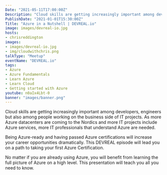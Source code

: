 ```yaml
---
Date: "2021-05-11T17:00:00Z"
Description: "Cloud skills are getting increasingly important among developers, engineers but also among people working on the business side of IT projects. As more Azure datacenters are coming to the Nordics and more IT projects include Azure services, more IT professionals that understand Azure are needed. Being Azure-ready and having passed Azure certifications will increase your career opportunities dramatically. This DEVREAL episode will lead you on a path to taking your first Azure Certification. No matter if you are already using Azure, you will benefit from learning the full picture of Azure on a high level. This presentation will teach you all you need to know."
PublishDate: "2021-01-01T15:30:00Z"
Title: "Azure in a Nutshell | DEVREAL.io"
image: images/devreal-io.jpg
hosts:
- chrisreddington
images:
- images/devreal-io.jpg
- img/cloudwithchris.png
talkType: "Meetup"
eventName: "DEVREAL.io"
tags:
- Azure
- Azure Fundamentals
- Learn Azure
- Learn Cloud
- Getting started with Azure
youtube: n0aIx4Lbt-0
banner: "images/banner.png"
---
```

Cloud skills are getting increasingly important among developers, engineers but also among people working on the business side of IT projects. As more Azure datacenters are coming to the Nordics and more IT projects include Azure services, more IT professionals that understand Azure are needed.

Being Azure-ready and having passed Azure certifications will increase your career opportunities dramatically. This DEVREAL episode will lead you on a path to taking your first Azure Certification.

No matter if you are already using Azure, you will benefit from learning the full picture of Azure on a high level. This presentation will teach you all you need to know.
